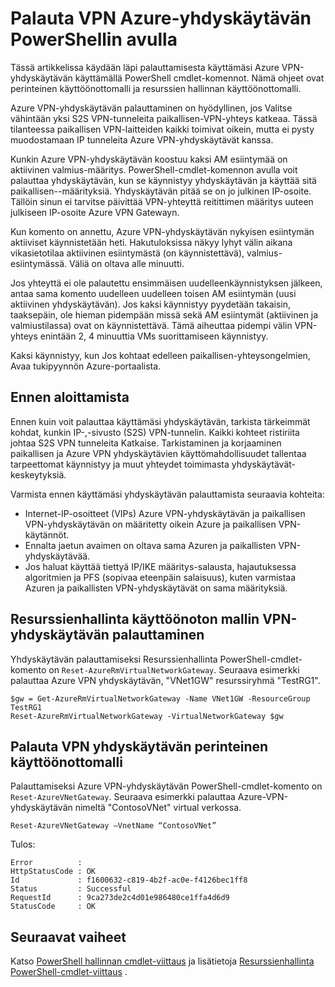 <properties
   pageTitle="Palauttaa Azure VPN-yhdyskäytävän | Microsoft Azure"
   description="Tässä artikkelissa käydään läpi Azure VPN-yhdyskäytävän palauttaminen. Artikkeli koskee VPN-yhdyskäytäviä, sekä perinteinen ja resurssien hallinnan käyttöönotto-mallit."
   services="vpn-gateway"
   documentationCenter="na"
   authors="cherylmc"
   manager="carmonm"
   editor=""
   tags="azure-resource-manager,azure-service-management"/>

<tags
   ms.service="vpn-gateway"
   ms.devlang="na"
   ms.topic="article"
   ms.tgt_pltfrm="na"
   ms.workload="infrastructure-services"
   ms.date="09/23/2016"
   ms.author="cherylmc"/>

# <a name="reset-an-azure-vpn-gateway-using-powershell"></a>Palauta VPN Azure-yhdyskäytävän PowerShellin avulla


Tässä artikkelissa käydään läpi palauttamisesta käyttämäsi Azure VPN-yhdyskäytävän käyttämällä PowerShell cmdlet-komennot. Nämä ohjeet ovat perinteinen käyttöönottomalli ja resurssien hallinnan käyttöönottomalli.

Azure VPN-yhdyskäytävän palauttaminen on hyödyllinen, jos Valitse vähintään yksi S2S VPN-tunneleita paikallisen-VPN-yhteys katkeaa. Tässä tilanteessa paikallisen VPN-laitteiden kaikki toimivat oikein, mutta ei pysty muodostamaan IP tunneleita Azure VPN-yhdyskäytävät kanssa. 

Kunkin Azure VPN-yhdyskäytävän koostuu kaksi AM esiintymää on aktiivinen valmius-määritys. PowerShell-cmdlet-komennon avulla voit palauttaa yhdyskäytävän, kun se käynnistyy yhdyskäytävän ja käyttää sitä paikallisen--määrityksiä. Yhdyskäytävän pitää se on jo julkinen IP-osoite. Tällöin sinun ei tarvitse päivittää VPN-yhteyttä reitittimen määritys uuteen julkiseen IP-osoite Azure VPN Gatewayn.  

Kun komento on annettu, Azure VPN-yhdyskäytävän nykyisen esiintymän aktiiviset käynnistetään heti. Hakutuloksissa näkyy lyhyt välin aikana vikasietotilaa aktiivinen esiintymästä (on käynnistettävä), valmius-esiintymässä. Väliä on oltava alle minuutti.

Jos yhteyttä ei ole palautettu ensimmäisen uudelleenkäynnistyksen jälkeen, antaa sama komento uudelleen uudelleen toisen AM esiintymän (uusi aktiivinen yhdyskäytävän). Jos kaksi käynnistyy pyydetään takaisin, taaksepäin, ole hieman pidempään missä sekä AM esiintymät (aktiivinen ja valmiustilassa) ovat on käynnistettävä. Tämä aiheuttaa pidempi välin VPN-yhteys enintään 2, 4 minuuttia VMs suorittamiseen käynnistyy.

Kaksi käynnistyy, kun Jos kohtaat edelleen paikallisen-yhteysongelmien, Avaa tukipyynnön Azure-portaalista.

## <a name="before-you-begin"></a>Ennen aloittamista

Ennen kuin voit palauttaa käyttämäsi yhdyskäytävän, tarkista tärkeimmät kohdat, kunkin IP-,-sivusto (S2S) VPN-tunnelin. Kaikki kohteet ristiriita johtaa S2S VPN tunneleita Katkaise. Tarkistaminen ja korjaaminen paikallisen ja Azure VPN yhdyskäytävien käyttömahdollisuudet tallentaa tarpeettomat käynnistyy ja muut yhteydet toimimasta yhdyskäytävät-keskeytyksiä.

Varmista ennen käyttämäsi yhdyskäytävän palauttamista seuraavia kohteita:

- Internet-IP-osoitteet (VIPs) Azure VPN-yhdyskäytävän ja paikallisen VPN-yhdyskäytävän on määritetty oikein Azure ja paikallisen VPN-käytännöt.
- Ennalta jaetun avaimen on oltava sama Azuren ja paikallisten VPN-yhdyskäytävää.
- Jos haluat käyttää tiettyä IP/IKE määritys-salausta, hajautuksessa algoritmien ja PFS (sopivaa eteenpäin salaisuus), kuten varmistaa Azuren ja paikallisten VPN-yhdyskäytävät on sama määrityksiä.

## <a name="reset-a-vpn-gateway-using-the-resource-management-deployment-model"></a>Resurssienhallinta käyttöönoton mallin VPN-yhdyskäytävän palauttaminen

Yhdyskäytävän palauttamiseksi Resurssienhallinta PowerShell-cmdlet-komento on `Reset-AzureRmVirtualNetworkGateway`. Seuraava esimerkki palauttaa Azure VPN yhdyskäytävän, "VNet1GW" resurssiryhmä "TestRG1".

    $gw = Get-AzureRmVirtualNetworkGateway -Name VNet1GW -ResourceGroup TestRG1
    Reset-AzureRmVirtualNetworkGateway -VirtualNetworkGateway $gw

## <a name="reset-a-vpn-gateway-using-the-classic-deployment-model"></a>Palauta VPN yhdyskäytävän perinteinen käyttöönottomalli

Palauttamiseksi Azure VPN-yhdyskäytävän PowerShell-cmdlet-komento on `Reset-AzureVNetGateway`. Seuraava esimerkki palauttaa Azure-VPN-yhdyskäytävän nimeltä "ContosoVNet" virtual verkossa.
 
    Reset-AzureVNetGateway –VnetName “ContosoVNet” 

Tulos:

    Error          :
    HttpStatusCode : OK
    Id             : f1600632-c819-4b2f-ac0e-f4126bec1ff8
    Status         : Successful
    RequestId      : 9ca273de2c4d01e986480ce1ffa4d6d9
    StatusCode     : OK


## <a name="next-steps"></a>Seuraavat vaiheet
    
Katso [PowerShell hallinnan cmdlet-viittaus](https://msdn.microsoft.com/library/azure/mt617104.aspx) ja lisätietoja [Resurssienhallinta PowerShell-cmdlet-viittaus](http://go.microsoft.com/fwlink/?LinkId=828732) .






